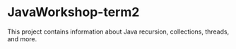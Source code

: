 # JavaWorkshop-term2
This project contains information about Java recursion, collections, threads, and more.
